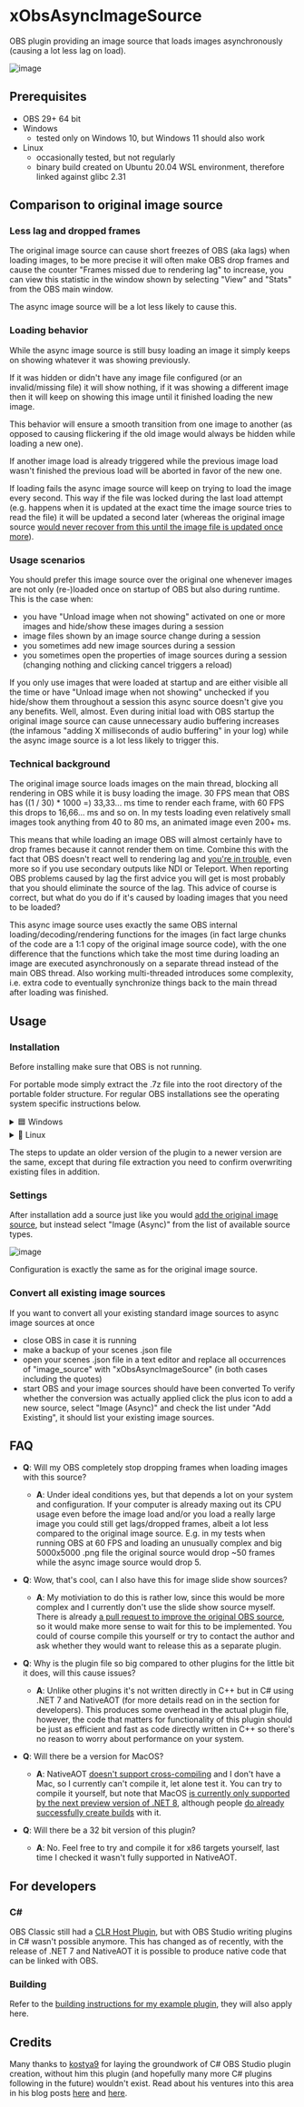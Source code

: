 # xObsAsyncImageSource
OBS plugin providing an image source that loads images asynchronously (causing a lot less lag on load).

![image](https://user-images.githubusercontent.com/528974/220008779-3075b81d-0883-4038-970c-f84a432cc54e.png)

## Prerequisites
- OBS 29+ 64 bit
- Windows
  - tested only on Windows 10, but Windows 11 should also work
- Linux
  - occasionally tested, but not regularly
  - binary build created on Ubuntu 20.04 WSL environment, therefore linked against glibc 2.31

## Comparison to original image source

### Less lag and dropped frames
The original image source can cause short freezes of OBS (aka lags) when loading images, to be more precise it will often make OBS drop frames and cause the counter
"Frames missed due to rendering lag" to increase, you can view this statistic in the window shown by selecting "View" and "Stats" from the OBS main window.

The async image source will be a lot less likely to cause this.

### Loading behavior
While the async image source is still busy loading an image it simply keeps on showing whatever it was showing previously.

If it was hidden or didn't have any image file configured (or an invalid/missing file) it will show nothing, if it was showing a different image
then it will keep on showing this image until it finished loading the new image.

This behavior will ensure a smooth transition from one image to another (as opposed to causing flickering if the old image would always be hidden while loading a new one).

If another image load is already triggered while the previous image load wasn't finished the previous load will be aborted in favor of the new one.

If loading fails the async image source will keep on trying to load the image every second. This way if the file was locked during the last load attempt (e.g. happens when it is updated at the exact time the image source tries to read the file) it will be updated a second later (whereas the original image source [would never recover from this until the image file is updated once more](https://github.com/obsproject/obs-studio/issues/3275)).

### Usage scenarios
You should prefer this image source over the original one whenever images are not only (re-)loaded once on startup of OBS but also during runtime. This is the case when:

- you have "Unload image when not showing" activated on one or more images and hide/show these images during a session
- image files shown by an image source change during a session
- you sometimes add new image sources during a session
- you sometimes open the properties of image sources during a session (changing nothing and clicking cancel triggers a reload)

If you only use images that were loaded at startup and are either visible all the time or have "Unload image when not showing" unchecked if you hide/show
them throughout a session this async source doesn't give you any benefits. Well, almost. Even during initial load with OBS startup the original image
source can cause unnecessary audio buffering increases (the infamous "adding X milliseconds of audio buffering" in your log) while the async image
source is a lot less likely to trigger this.

### Technical background
The original image source loads images on the main thread, blocking all rendering in OBS while it is busy loading the image.
30 FPS mean that OBS has ((1 / 30) * 1000 =) 33,33... ms time to render each frame, with 60 FPS this drops to 16,66... ms and so on.
In my tests loading even relatively small images took anything from 40 to 80 ms, an animated image even 200+ ms.

This means that while loading an image OBS will almost certainly have to drop frames because it cannot render them on time. Combine this with
the fact that OBS doesn't react well to rendering lag and [you're in trouble](https://github.com/obsproject/obs-studio/issues/6673),
even more so if you use secondary outputs like NDI or Teleport. When reporting OBS problems caused by lag the first advice you will get
is most probably that you should eliminate the source of the lag. This advice of course is correct, but what do you do if it's caused by loading
images that you need to be loaded?

This async image source uses exactly the same OBS internal loading/decoding/rendering functions for the images (in fact large chunks
of the code are a 1:1 copy of the original image source code), with the one difference that the functions which take the most time during loading an image
are executed asynchronously on a separate thread instead of the main OBS thread. Also working multi-threaded introduces some complexity, i.e. extra code
to eventually synchronize things back to the main thread after loading was finished.

## Usage

### Installation
Before installing make sure that OBS is not running.

For portable mode simply extract the .7z file into the root directory of the portable folder structure. For regular OBS installations see the operating system specific instructions below.

<details>
<summary>🟦 Windows</summary>

For automatic installation just run the provided installer, then restart OBS.

For manual installation extract the downloaded .7z file (= copy the contained obs-plugins and data folders) into the OBS Studio installation directory. The default location for this is

`C:\Program Files\obs-studio`

This needs admin permissions.

</details>

<details>
<summary>🐧 Linux</summary>

The folder structure in the downloaded .7z file is prepared so that you can extract the file (= copy the contained files) into your user home and on many systems this will just work already.

However, depending on the distribution and OBS installation method (manual, distro repo, snap, flatpak...) the location of this folder can vary, so if it doesn't work from the user home you might have to look around a bit.

Example locations for the plugin .so (and .so.dbg) file are:

- `~/.config/obs-studio/plugins/` (The structure the .7z is prepared for)
- `/usr/lib/obs-plugins/`
- `/usr/lib/x86_64-linux-gnu/obs-plugins/`
- `/usr/share/obs/obs-plugins/`
- `~/.local/share/flatpak/app/com.obsproject.Studio/x86_64/stable/active/files/lib/obs-plugins/`
- `/var/lib/flatpak/app/com.obsproject.Studio/x86_64/stable/active/files/lib/obs-plugins/`

Unfortunately the expected location of the locale, which can be found in the data folder, can vary also.

If you get missing locale errors from the plugin you can try to copy the "locale" folder found inside the data folder to:

- `/usr/share/obs/obs-plugins/<plugin name>/locale`
- `~/.local/share/flatpak/app/com.obsproject.Studio/x86_64/stable/active/files/share/obs/obs-plugins/<plugin name>/locale`
- `/var/lib/flatpak/app/com.obsproject.Studio/x86_64/stable/active/files/share/obs/obs-plugins/<plugin name>/locale`

If in doubt, please check where other "en-US.ini" files are located on your system.

</details>

The steps to update an older version of the plugin to a newer version are the same, except that during file extraction you need to confirm overwriting existing files in addition.

### Settings

After installation add a source just like you would [add the original image source](https://obsproject.com/wiki/Sources-Guide#image), but instead select "Image (Async)" from the list of available source types.

![image](https://user-images.githubusercontent.com/528974/220010613-2cb22305-45d0-4bcb-b613-c8a01306ad10.png)

Configuration is exactly the same as for the original image source.

### Convert all existing image sources
If you want to convert all your existing standard image sources to async image sources at once
- close OBS in case it is running
- make a backup of your scenes .json file
- open your scenes .json file in a text editor and replace all occurrences of "image_source" with "xObsAsyncImageSource" (in both cases including the quotes)
- start OBS and your image sources should have been converted
To verify whether the conversion was actually applied click the plus icon to add a new source, select "Image (Async)" and check the list under "Add Existing", it should list your existing image sources.

## FAQ
- **Q**: Will my OBS completely stop dropping frames when loading images with this source?
  - **A**: Under ideal conditions yes, but that depends a lot on your system and configuration. If your computer is already maxing out its CPU usage even before the image load and/or you load a really large image you could still get lags/dropped frames, albeit a lot less compared to the original image source. E.g. in my tests when running OBS at 60 FPS and loading an unusually complex and big 5000x5000 .png file the original source would drop ~50 frames while the async image source would drop 5.

- **Q**: Wow, that's cool, can I also have this for image slide show sources?
  - **A**: My motiviation to do this is rather low, since this would be more complex and I currently don't use the slide show source myself. There is already [a pull request to improve the original OBS source](https://github.com/obsproject/rfcs/pull/17), so it would make more sense to wait for this to be implemented. You could of course compile this yourself or try to contact the author and ask whether they would want to release this as a separate plugin.

- **Q**: Why is the plugin file so big compared to other plugins for the little bit it does, will this cause issues?
  - **A**: Unlike other plugins it's not written directly in C++ but in C# using .NET 7 and NativeAOT (for more details read on in the section for developers). This produces some overhead in the actual plugin file, however, the code that matters for functionality of this plugin should be just as efficient and fast as code directly written in C++ so there's no reason to worry about performance on your system.

- **Q**: Will there be a version for MacOS?
  - **A**: NativeAOT [doesn't support cross-compiling](https://github.com/dotnet/runtime/blob/main/src/coreclr/nativeaot/docs/compiling.md#cross-architecture-compilation) and I don't have a Mac, so I currently can't compile it, let alone test it. You can try to compile it yourself, but note that MacOS [is currently only supported by the next preview version of .NET 8](https://learn.microsoft.com/en-us/dotnet/core/deploying/native-aot/#platformarchitecture-restrictions), although people [do already successfully create builds](https://github.com/dotnet/runtime/issues/79253) with it.

- **Q**: Will there be a 32 bit version of this plugin?
  - **A**: No. Feel free to try and compile it for x86 targets yourself, last time I checked it wasn't fully supported in NativeAOT.


## For developers
### C#
OBS Classic still had a [CLR Host Plugin](https://obsproject.com/forum/resources/clr-host-plugin.21/), but with OBS Studio writing plugins in C# wasn't possible anymore. This has changed as of recently, with the release of .NET 7 and NativeAOT it is possible to produce native code that can be linked with OBS.

### Building
Refer to the [building instructions for my example plugin](https://github.com/YorVeX/ObsCSharpExample#building), they will also apply here.

## Credits
Many thanks to [kostya9](https://github.com/kostya9) for laying the groundwork of C# OBS Studio plugin creation, without him this plugin (and hopefully many more C# plugins following in the future) wouldn't exist. Read about his ventures into this area in his blog posts [here](https://sharovarskyi.com/blog/posts/dotnet-obs-plugin-with-nativeaot/) and [here](https://sharovarskyi.com/blog/posts/clangsharp-dotnet-interop-bindings/). 
